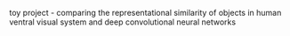 toy project - comparing the representational similarity of objects in human ventral visual system and deep convolutional neural networks
